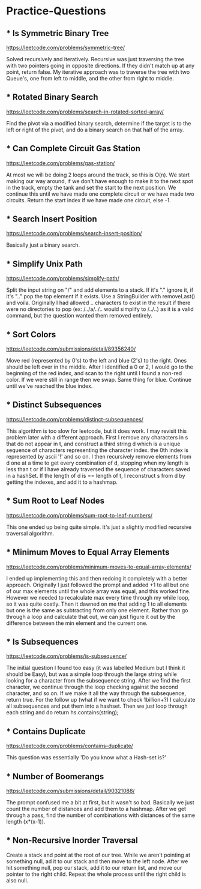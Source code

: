 # Practice-Questions

## * Is Symmetric Binary Tree
https://leetcode.com/problems/symmetric-tree/

Solved recursively and iteratively. Recursive was just traversing the tree with two pointers going in opposite directions. If they didn't match up at any point, return false.
My iterative approach was to traverse the tree with two Queue's, one from left to middle, and the other from right to middle.

## * Rotated Binary Search 
https://leetcode.com/problems/search-in-rotated-sorted-array/

Find the pivot via a modified binary search, determine if the target is to the left or right of the pivot, and do a binary search on that half of the array.

## * Can Complete Circuit Gas Station
https://leetcode.com/problems/gas-station/

At most we will be doing 2 loops around the track, so this is O(n). We start making our way around, if we don't have enough to make it to the next spot in the track, empty the tank and 
set the start to the next position. We continue this until we have made one complete circuit or we have made two circuits. Return the start index if we have made one circuit, else -1.

## * Search Insert Position
https://leetcode.com/problems/search-insert-position/

Basically just a binary search.

## * Simplify Unix Path
https://leetcode.com/problems/simplify-path/

Split the input string on "/" and add elements to a stack. If it's "." ignore it, if it's ".." pop the top element if it exists. Use a StringBuilder with removeLast() and voila.
Originally I had allowed .. characters to exist in the result if there were no directories to pop (ex: /../a/../.. would simplify to /../..) as it is a valid command, but the question wanted them removed entirely.

## * Sort Colors
https://leetcode.com/submissions/detail/89356240/

Move red (represented by 0's) to the left and blue (2's) to the right. Ones should be left over in the middle. After I identified a 0 or 2, I would go to the beginning of the red index, 
and scan to the right until I found a non-red color. If we were still in range then we swap. Same thing for blue. Continue until we've reached the blue index.

## * Distinct Subsequences
https://leetcode.com/problems/distinct-subsequences/

This algorithm is too slow for leetcode, but it does work. I may revisit this problem later with a different approach.
First I remove any characters in s that do not appear in t, and construct a third string d which is a unique sequence of characters representing the character index. the 0th index is represented by ascii
'!' and so on. I then recursively remove elements from d one at a time to get every combination of d, stopping when my length is less than t or if I have already traversed the sequence of characters
saved in a hashSet. If the length of d is == length of t, I reconstruct s from d by getting the indexes, and add it to a hashmap.

## * Sum Root to Leaf Nodes
https://leetcode.com/problems/sum-root-to-leaf-numbers/

This one ended up being quite simple. It's just a slightly modified recursive traversal algorithm.

## * Minimum Moves to Equal Array Elements
https://leetcode.com/problems/minimum-moves-to-equal-array-elements/

I ended up implementing this and then redoing it completely with a better approach. Originally I just followed the prompt and added +1 to all but one of our max elements until the whole array was
equal, and this worked fine. However we needed to recalculate max every time through my while loop, so it was quite costly. Then it dawned on me that adding 1 to all elements but one is
the same as subtracting from only one element. Rather than go through a loop and calculate that out, we can just figure it out by the difference between the min element and the current one.

## * Is Subsequences
https://leetcode.com/problems/is-subsequence/

The initial question I found too easy (it was labelled Medium but I think it should be Easy), but was a simple loop through the large string while looking for a character from the subsequence string. After we find the first character, we continue through
the loop checking against the second character, and so on. If we make it all the way through the subsequence, return true. For the follow up (what if we want to check 1billion+?) I calculate all subsequences and put them into a
hashset. Then we just loop through each string and do return hs.contains(string);

## * Contains Duplicate
https://leetcode.com/problems/contains-duplicate/

This question was essentially 'Do you know what a Hash-set is?'

## * Number of Boomerangs
https://leetcode.com/submissions/detail/90321088/

The prompt confused me a bit at first, but it wasn't so bad. Basically we just count the number of distances and add them to a hashmap. After we get through a pass,
find the number of combinations with distances of the same length (x*(x-1)).

## * Non-Recursive Inorder Traversal

Create a stack and point at the root of our tree. While we aren't pointing at something null, ad it to our stack and then move to the left node. After we hit something null, pop our stack, add it to our return list, and move
our pointer to the right child. Repeat the whole process until the right child is also null.
